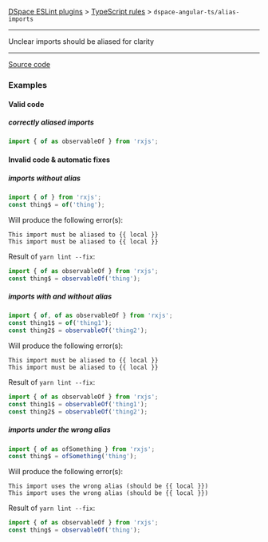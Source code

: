 [DSpace ESLint plugins](../../../../lint/README.md) > [TypeScript rules](../index.md) > `dspace-angular-ts/alias-imports`
_______

Unclear imports should be aliased for clarity

_______

[Source code](../../../../lint/src/rules/ts/alias-imports.ts)

### Examples


#### Valid code
    
##### correctly aliased imports
        
```typescript
import { of as observableOf } from 'rxjs';
```
    



#### Invalid code  &amp; automatic fixes
    
##### imports without alias
        
```typescript
import { of } from 'rxjs';
const thing$ = of('thing');
```
Will produce the following error(s):
```
This import must be aliased to {{ local }}
This import must be aliased to {{ local }}
```
        
Result of `yarn lint --fix`:
```typescript
import { of as observableOf } from 'rxjs';
const thing$ = observableOf('thing');
```
        
    
##### imports with and without alias
        
```typescript
import { of, of as observableOf } from 'rxjs';
const thing1$ = of('thing1');
const thing2$ = observableOf('thing2');
```
Will produce the following error(s):
```
This import must be aliased to {{ local }}
This import must be aliased to {{ local }}
```
        
Result of `yarn lint --fix`:
```typescript
import { of as observableOf } from 'rxjs';
const thing1$ = observableOf('thing1');
const thing2$ = observableOf('thing2');
```
        
    
##### imports under the wrong alias
        
```typescript
import { of as ofSomething } from 'rxjs';
const thing$ = ofSomething('thing');
```
Will produce the following error(s):
```
This import uses the wrong alias (should be {{ local }})
This import uses the wrong alias (should be {{ local }})
```
        
Result of `yarn lint --fix`:
```typescript
import { of as observableOf } from 'rxjs';
const thing$ = observableOf('thing');
```
        
    

